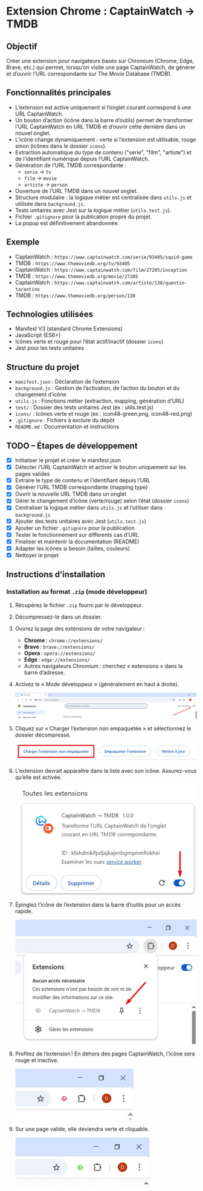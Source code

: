 # Extension Chrome : CaptainWatch → TMDB

## Objectif

Créer une extension pour navigateurs basés sur Chromium (Chrome, Edge, Brave, etc.) qui permet, lorsqu’on visite une page CaptainWatch, de générer et d’ouvrir l’URL correspondante sur The Movie Database (TMDB).

## Fonctionnalités principales

- L’extension est active uniquement si l’onglet courant correspond à une URL CaptainWatch.
- Un bouton d’action (icône dans la barre d’outils) permet de transformer l’URL CaptainWatch en URL TMDB et d’ouvrir cette dernière dans un nouvel onglet.
- L’icône change dynamiquement : verte si l’extension est utilisable, rouge sinon (icônes dans le dossier `icons`).
- Extraction automatique du type de contenu ("serie", "film", "artiste") et de l’identifiant numérique depuis l’URL CaptainWatch.
- Génération de l’URL TMDB correspondante :
  - `serie` → `tv`
  - `film` → `movie`
  - `artiste` → `person`
- Ouverture de l’URL TMDB dans un nouvel onglet.
- Structure modulaire : la logique métier est centralisée dans `utils.js` et utilisée dans `background.js`.
- Tests unitaires avec Jest sur la logique métier (`utils.test.js`).
- Fichier `.gitignore` pour la publication propre du projet.
- La popup est définitivement abandonnée.

## Exemple

- CaptainWatch : `https://www.captainwatch.com/serie/93405/squid-game`
- TMDB : `https://www.themoviedb.org/tv/93405`
- CaptainWatch : `https://www.captainwatch.com/film/27205/inception`
- TMDB : `https://www.themoviedb.org/movie/27205`
- CaptainWatch : `https://www.captainwatch.com/artiste/138/quentin-tarantino`
- TMDB : `https://www.themoviedb.org/person/138`

## Technologies utilisées

- Manifest V3 (standard Chrome Extensions)
- JavaScript (ES6+)
- Icônes verte et rouge pour l’état actif/inactif (dossier `icons`)
- Jest pour les tests unitaires

## Structure du projet

- `manifest.json` : Déclaration de l’extension
- `background.js` : Gestion de l’activation, de l’action du bouton et du changement d’icône
- `utils.js` : Fonctions métier (extraction, mapping, génération d’URL)
- `test/` : Dossier des tests unitaires Jest (ex : utils.test.js)
- `icons/` : Icônes verte et rouge (ex : icon48-green.png, icon48-red.png)
- `.gitignore` : Fichiers à exclure du dépôt
- `README.md` : Documentation et instructions

## TODO – Étapes de développement

- [x] Initialiser le projet et créer le manifest.json
- [x] Détecter l’URL CaptainWatch et activer le bouton uniquement sur les pages valides
- [x] Extraire le type de contenu et l’identifiant depuis l’URL
- [x] Générer l’URL TMDB correspondante (mapping type)
- [x] Ouvrir la nouvelle URL TMDB dans un onglet
- [x] Gérer le changement d’icône (verte/rouge) selon l’état (dossier `icons`)
- [x] Centraliser la logique métier dans `utils.js` et l’utiliser dans `background.js`
- [x] Ajouter des tests unitaires avec Jest (`utils.test.js`)
- [x] Ajouter un fichier `.gitignore` pour la publication
- [x] Tester le fonctionnement sur différents cas d’URL
- [x] Finaliser et maintenir la documentation (README)
- [x] Adapter les icônes si besoin (tailles, couleurs)
- [x] Nettoyer le projet

## Instructions d’installation

### Installation au format `.zip` (mode développeur)

1. Récupérez le fichier `.zip` fourni par le développeur.
2. Décompressez-le dans un dossier.
3. Ouvrez la page des extensions de votre navigateur :
   - **Chrome** : `chrome://extensions/`
   - **Brave** : `brave://extensions/`
   - **Opera** : `opera://extensions/`
   - **Edge** : `edge://extensions/`
   - Autres navigateurs Chromium : cherchez « extensions » dans la barre d’adresse.
4. Activez le « Mode développeur » (généralement en haut à droite).

   ![Mode développeur](screenshots/chrome-dev-mode.jpg)
5. Cliquez sur « Charger l’extension non empaquetée » et sélectionnez le dossier décompressé.

   ![Charger l’extension](screenshots/chrome-load.jpg)
6. L’extension devrait apparaître dans la liste avec son icône. Assurez-vous qu’elle est activée.

   ![Extension activée](screenshots/chrome-activate.jpg)
7. Épinglez l’icône de l’extension dans la barre d’outils pour un accès rapide.

   ![Barre d’outils](screenshots/chrome-pin.jpg)
8. Profitez de l’extension ! En dehors des pages CaptainWatch, l’icône sera rouge et inactive.

   ![Extension inactive](screenshots/chrome-enjoy.jpg)
9. Sur une page valide, elle deviendra verte et cliquable.

   ![Extension active](screenshots/chrome-click.jpg)
